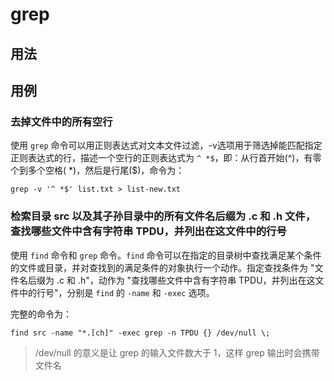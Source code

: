 # grep

## 用法

## 用例

### 去掉文件中的所有空行

使用 `grep` 命令可以用正则表达式对文本文件过滤，-v选项用于筛选掉能匹配指定正则表达式的行，描述一个空行的正则表达式为 `^ *$`，即：从行首开始(^)，有零个到多个空格( \*)，然后是行尾($)，命令为：

``` shell
grep -v '^ *$' list.txt > list-new.txt
```

### 检索目录 src 以及其子孙目录中的所有文件名后缀为 .c 和 .h 文件，查找哪些文件中含有字符串 TPDU，并列出在这文件中的行号

使用 `find` 命令和 `grep` 命令。`find` 命令可以在指定的目录树中查找满足某个条件的文件或目录，并对查找到的满足条件的对象执行一个动作。指定查找条件为 "文件名后缀为 .c 和 .h"，动作为 "查找哪些文件中含有字符串 TPDU，并列出在这文件中的行号"，分别是 `find` 的 `-name` 和 `-exec` 选项。

完整的命令为：

``` shell
find src -name "*.[ch]" -exec grep -n TPDU {} /dev/null \;
```

>
> /dev/null 的意义是让 grep 的输入文件数大于 1，这样 grep 输出时会携带文件名
> 

